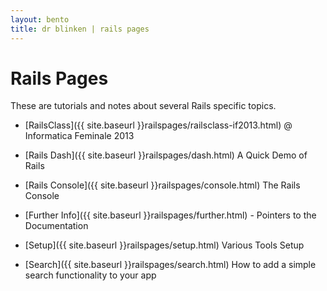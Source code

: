 ```yaml
---
layout: bento
title: dr blinken | rails pages
---
```


Rails Pages
===========

These are tutorials and notes about several Rails specific topics.

* [RailsClass]({{ site.baseurl }}railspages/railsclass-if2013.html) @ Informatica Feminale 2013
* [Rails Dash]({{ site.baseurl }}railspages/dash.html) A Quick Demo of Rails
* [Rails Console]({{ site.baseurl }}railspages/console.html) The Rails Console
* [Further Info]({{ site.baseurl }}railspages/further.html) - Pointers to the Documentation

* [Setup]({{ site.baseurl }}railspages/setup.html) Various Tools Setup
* [Search]({{ site.baseurl }}railspages/search.html) How to add a simple search functionality to your app
